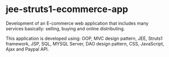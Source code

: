 # jee-struts1-ecommerce-app
Development of an E-commerce web application that includes many services basically: selling, buying and online distributing.


This application is developed using: OOP, MVC design pattern, JEE, Struts1 framework, JSP, SQL, MYSQL Server,
DAO design pattern, CSS, JavaScript, Ajax and Paypal API.
